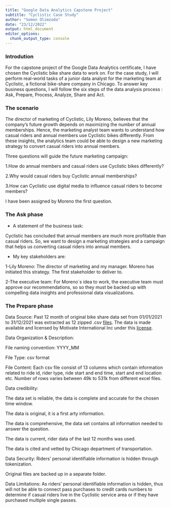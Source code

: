 ```yaml
---
title: "Google Data Analytics Capstone Project"
subtitle: "Cyclistic Case Study"
author: "Somon Olimzoda"
date: "23/12/2022"
output: html_document
editor_options: 
  chunk_output_type: console
---
```


### Introdution

For the capstone project of the Google Data Analytics certificate, I have chosen the Cyclistic bike share data to work on. For the case study, I will perform real-world tasks of a junior data analyst for the marketing team at Cyclistic, a fictional bike-share company in Chicago.
To answer key business questions, I will follow the six steps of the data analysis process : Ask, Prepare, Process, Analyze, Share and Act.


### The scenario

The director of marketing of Cyclistic, Lily Moreno, believes that the company’s future growth depends on maximizing the number of annual memberships. Hence, the marketing analyst team wants to understand how casual riders and annual members use Cyclistic bikes differently. From these insights, the analytics team could be able to design a new marketing strategy to convert casual riders into annual members. 

Three questions will guide the future marketing campaign:

1.How do annual members and casual riders use Cyclistic bikes differently?

2.Why would casual riders buy Cyclistic annual memberships?

3.How can Cyclistic use digital media to influence casual riders to become members?

I have been assigned by Moreno the first question. 


### The Ask phase

* A statement of the business task: 

Cyclistic has concluded that annual members are much more profitable than casual riders. So, we want to design a marketing strategies and a campaign that helps us converting casual riders into annual members. 

* My key stakeholders are: 

1-Lily Moreno: The director of marketing and my manager. Moreno has initiated   this  strategy. The first stakeholder to deliver to. 

2-The executive team: For Moreno´s idea to work, the executive team must approve our recommendations, so so they must be backed up with compelling data insights and professional data visualizations.


### The Prepare phase

Data Source: 
Past 12 month of original bike share data set from 01/01/2021 to 31/12/2021 was extracted as 12 zipped .csv [files](https://divvy-tripdata.s3.amazonaws.com/index.html). The data is made available and licensed by Motivate International Inc under this [license](https://ride.divvybikes.com/data-license-agreement).

Data Organization & Description:

File naming convention: YYYY_MM

File Type:  csv  format 

File Content: Each csv file consist of 13 columns which contain information related to ride id, rider type, ride start and end time, start and end location  etc. Number of rows varies between 49k to 531k from different excel files.


Data credibility: 

The data set is reliable, the data is complete and accurate for the chosen time window.

The data is original, it is a first arty information.

The data is comprehensive, the data set contains all information needed to answer the question.

The data is current, rider data of the last 12 months was used.

The data is cited and vetted by Chicago department of transportation.


Data Security: Riders’ personal identifiable information is hidden through tokenization.

Original files are backed up in a separate folder.


Data Limitations: As riders’ personal identifiable information is hidden, thus will not be able to connect pass purchases to credit cards numbers to determine if casual riders live in the Cyclistic service area or if they have purchased multiple single passes.


